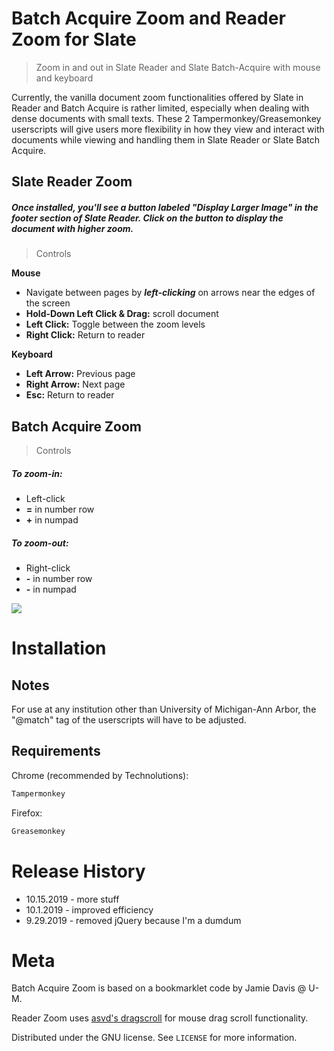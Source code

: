 # Batch Acquire Zoom and Reader Zoom for Slate
> Zoom in and out in Slate Reader and Slate Batch-Acquire with mouse and keyboard 

Currently, the vanilla document zoom functionalities offered by Slate in Reader and Batch Acquire is rather limited, especially when dealing with dense documents with small texts. These 2 Tampermonkey/Greasemonkey userscripts will give users more flexibility in how they view and interact with documents while viewing and handling them in Slate Reader or Slate Batch Acquire.

## **Slate Reader Zoom**

##### Once installed, you'll see a button labeled "Display Larger Image" in the footer section of Slate Reader. Click on the button to display the document with higher zoom. 

> Controls

**Mouse**
* Navigate between pages by ***left-clicking*** on arrows near the edges of the screen
* **Hold-Down Left Click & Drag:** scroll document
* **Left Click:** Toggle between the zoom levels
* **Right Click:** Return to reader

**Keyboard**
* **Left Arrow:** Previous page
* **Right Arrow:** Next page 
* **Esc:** Return to reader

## **Batch Acquire Zoom**
> Controls

##### To zoom-in:

* Left-click
* **=** in number row
* **+** in numpad


##### To zoom-out:

* Right-click
* **-** in number row
* **-** in numpad

![](header.png)

# Installation

## Notes
For use at any institution other than University of Michigan-Ann Arbor, the "@match" tag of the userscripts will have to be adjusted.  

## Requirements
Chrome (recommended by Technolutions):

```sh
Tampermonkey
```

Firefox:

```sh
Greasemonkey
```


# Release History

* 10.15.2019 - more stuff
* 10.1.2019 - improved efficiency
* 9.29.2019 - removed jQuery because I'm a dumdum

# Meta

Batch Acquire Zoom is based on a bookmarklet code by Jamie Davis @ U-M.

Reader Zoom uses [asvd's dragscroll](https://github.com/asvd/dragscroll) for mouse drag scroll functionality. 

Distributed under the GNU license. See ``LICENSE`` for more information.
